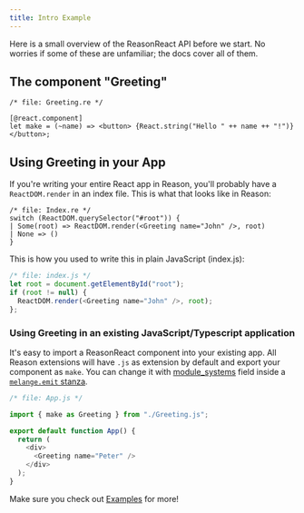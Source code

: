 ```yaml
---
title: Intro Example
---
```


Here is a small overview of the ReasonReact API before we start. No worries if some of these are unfamiliar; the docs cover all of them.

## The component "Greeting"

```reason
/* file: Greeting.re */

[@react.component]
let make = (~name) => <button> {React.string("Hello " ++ name ++ "!")} </button>;
```

## Using Greeting in your App

If you're writing your entire React app in Reason, you'll probably have a `ReactDOM.render` in an index file. This is what that looks like in Reason:

```reason
/* file: Index.re */
switch (ReactDOM.querySelector("#root")) {
| Some(root) => ReactDOM.render(<Greeting name="John" />, root)
| None => ()
}
```

This is how you used to write this in plain JavaScript (index.js):

```js
/* file: index.js */
let root = document.getElementById("root");
if (root != null) {
  ReactDOM.render(<Greeting name="John" />, root);
};
```

### Using Greeting in an existing JavaScript/Typescript application

It's easy to import a ReasonReact component into your existing app. All Reason extensions will have `.js` as extension by default and export your component as `make`. You can change it with [module_systems](https://melange.re/v1.0.0/build-system/#commonjs-or-es6-modules) field inside a [`melange.emit` stanza](https://dune.readthedocs.io/en/stable/melange.html#melange-emit).

```js
/* file: App.js */

import { make as Greeting } from "./Greeting.js";

export default function App() {
  return (
    <div>
      <Greeting name="Peter" />
    </div>
  );
}
```

Make sure you check out [Examples](simple) for more!
